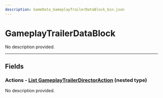 ```yaml
---
description: GameData_GameplayTrailerDataBlock_bin.json
---
```


# GameplayTrailerDataBlock

No description provided.

***

## Fields

### Actions - [List GameplayTrailerDirectorAction](../nested-types/gameplaytrailerdirectoraction.md) (nested type)

No description provided.
